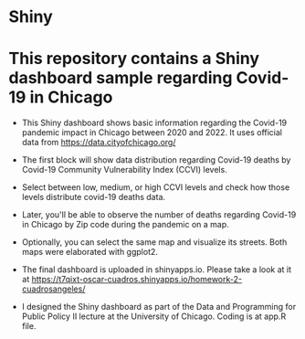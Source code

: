 # Shiny
# This repository contains a Shiny dashboard sample regarding Covid-19 in Chicago

+ This Shiny dashboard shows basic information regarding the Covid-19 pandemic impact in Chicago between 2020 and 2022. It uses official data from https://data.cityofchicago.org/ 
+ The first block will show data distribution regarding Covid-19 deaths by Covid-19 Community Vulnerability Index (CCVI) levels.
+ Select between low, medium, or high CCVI levels and check how those levels distribute covid-19 deaths data.
+ Later, you'll be able to observe the number of deaths regarding Covid-19 in Chicago by Zip code during the pandemic on a map. 
+ Optionally, you can select the same map and visualize its streets. Both maps were elaborated with ggplot2.
+ The final dashboard is uploaded in shinyapps.io. Please take a look at it at https://t7qixt-oscar-cuadros.shinyapps.io/homework-2-cuadrosangeles/

+ I designed the Shiny dashboard as part of the Data and Programming for Public Policy II lecture at the University of Chicago. Coding is at app.R file.
